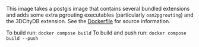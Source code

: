 This image takes a postgis image that contains several bundled extensions and adds some extra pgrouting executables (particularly ```osm2pgrouting```) and the 3DCityDB extension.
See the [Dockerfile](./Dockerfile) for source information.

To build run:
```docker compose build```
To build and push run:
```docker compose build --push```